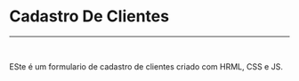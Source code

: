 # Cadastro De Clientes
<hr>
<br>
<p>ESte é um formulario de cadastro de clientes criado com HRML, CSS e JS.</p>